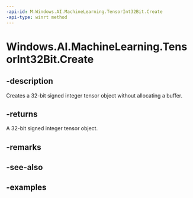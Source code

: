 ```yaml
---
-api-id: M:Windows.AI.MachineLearning.TensorInt32Bit.Create
-api-type: winrt method
---
```


<!-- Method syntax.
public TensorInt32Bit TensorInt32Bit.Create()
-->

# Windows.AI.MachineLearning.TensorInt32Bit.Create

## -description
Creates a 32-bit signed integer tensor object without allocating a buffer.

## -returns
A 32-bit signed integer tensor object.

## -remarks

## -see-also

## -examples
